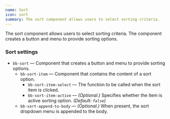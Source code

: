 ```yaml
---
name: Sort
icon: sort
summary: The sort component allows users to select sorting criteria.
---
```


The sort component allows users to select sorting criteria. The component creates a button and menu to provide sorting options.

### Sort settings ###
  - `bb-sort` &mdash; Component that creates a button and menu to provide sorting options.
    - `bb-sort-item` &mdash; Component that contains the content of a sort option.
      - `bb-sort-item-select` &mdash; The function to be called when the sort item is clicked.
      - `bb-sort-item-active` &mdash; *(Optional.)* Specifies whether the item is active sorting option. *(Default: `false`)*
    - `bb-sort-append-to-body` &mdash; *(Optional.)* When present, the sort dropdown menu is appended to the body.